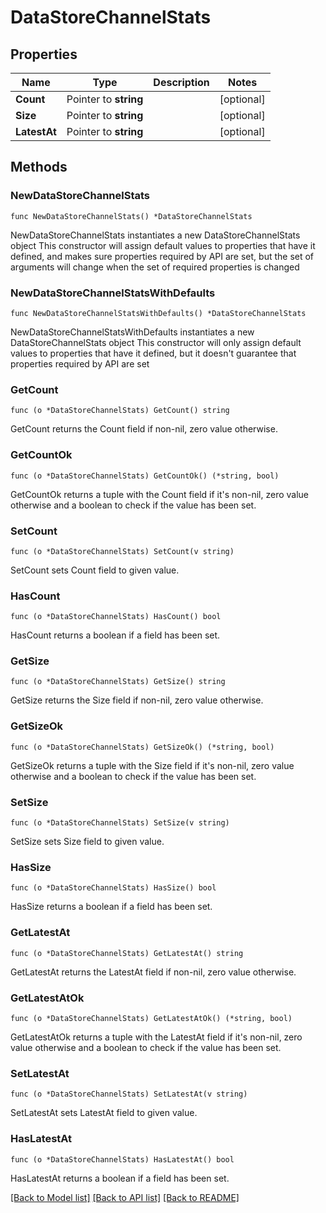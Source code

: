 # DataStoreChannelStats

## Properties

Name | Type | Description | Notes
------------ | ------------- | ------------- | -------------
**Count** | Pointer to **string** |  | [optional] 
**Size** | Pointer to **string** |  | [optional] 
**LatestAt** | Pointer to **string** |  | [optional] 

## Methods

### NewDataStoreChannelStats

`func NewDataStoreChannelStats() *DataStoreChannelStats`

NewDataStoreChannelStats instantiates a new DataStoreChannelStats object
This constructor will assign default values to properties that have it defined,
and makes sure properties required by API are set, but the set of arguments
will change when the set of required properties is changed

### NewDataStoreChannelStatsWithDefaults

`func NewDataStoreChannelStatsWithDefaults() *DataStoreChannelStats`

NewDataStoreChannelStatsWithDefaults instantiates a new DataStoreChannelStats object
This constructor will only assign default values to properties that have it defined,
but it doesn't guarantee that properties required by API are set

### GetCount

`func (o *DataStoreChannelStats) GetCount() string`

GetCount returns the Count field if non-nil, zero value otherwise.

### GetCountOk

`func (o *DataStoreChannelStats) GetCountOk() (*string, bool)`

GetCountOk returns a tuple with the Count field if it's non-nil, zero value otherwise
and a boolean to check if the value has been set.

### SetCount

`func (o *DataStoreChannelStats) SetCount(v string)`

SetCount sets Count field to given value.

### HasCount

`func (o *DataStoreChannelStats) HasCount() bool`

HasCount returns a boolean if a field has been set.

### GetSize

`func (o *DataStoreChannelStats) GetSize() string`

GetSize returns the Size field if non-nil, zero value otherwise.

### GetSizeOk

`func (o *DataStoreChannelStats) GetSizeOk() (*string, bool)`

GetSizeOk returns a tuple with the Size field if it's non-nil, zero value otherwise
and a boolean to check if the value has been set.

### SetSize

`func (o *DataStoreChannelStats) SetSize(v string)`

SetSize sets Size field to given value.

### HasSize

`func (o *DataStoreChannelStats) HasSize() bool`

HasSize returns a boolean if a field has been set.

### GetLatestAt

`func (o *DataStoreChannelStats) GetLatestAt() string`

GetLatestAt returns the LatestAt field if non-nil, zero value otherwise.

### GetLatestAtOk

`func (o *DataStoreChannelStats) GetLatestAtOk() (*string, bool)`

GetLatestAtOk returns a tuple with the LatestAt field if it's non-nil, zero value otherwise
and a boolean to check if the value has been set.

### SetLatestAt

`func (o *DataStoreChannelStats) SetLatestAt(v string)`

SetLatestAt sets LatestAt field to given value.

### HasLatestAt

`func (o *DataStoreChannelStats) HasLatestAt() bool`

HasLatestAt returns a boolean if a field has been set.


[[Back to Model list]](../README.md#documentation-for-models) [[Back to API list]](../README.md#documentation-for-api-endpoints) [[Back to README]](../README.md)



